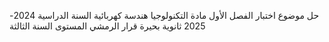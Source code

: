 حل موضوع اختبار الفصل الأول مادة التكنولوجيا هندسة كهربائية 
السنة الدراسية 2024-2025
ثانوية بحيرة قرار الرمشي 
المستوى السنة الثالثة
